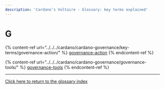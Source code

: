 ```yaml
---
description: 'Cardano’s Voltaire - Glossary: key terms explained'
---
```


# G

{% content-ref url="../../../cardano/cardano-governance/key-terms/governance-action/" %}
[governance-action](../../../cardano/cardano-governance/key-terms/governance-action/)
{% endcontent-ref %}

{% content-ref url="../../../cardano/cardano-governance/governance-tools/" %}
[governance-tools](../../../cardano/cardano-governance/governance-tools/)
{% endcontent-ref %}

***

[Click here to return to the glossary index](../../../cardano/cardano-governance/key-terms/general-glossary/)
